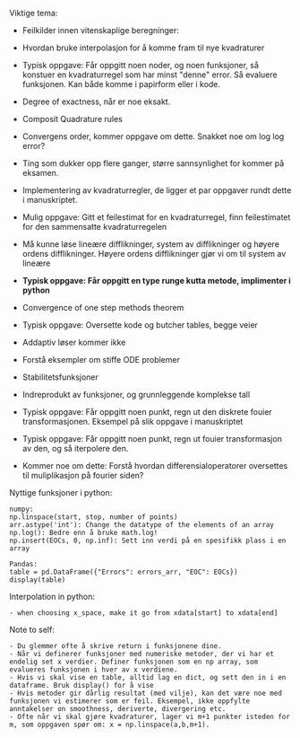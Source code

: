 
Viktige tema:
- Feilkilder innen vitenskaplige beregninger:  
- Hvordan bruke interpolasjon for å komme fram til nye kvadraturer 
- Typisk oppgave: Får oppgitt noen noder, og noen funksjoner, så konstuer en kvadraturregel som har minst "denne" error. Så evaluere funksjonen. Kan både komme i papirform eller i kode.
- Degree of exactness, når er noe eksakt. 
- Composit Quadrature rules
- Convergens order, kommer oppgave om dette. Snakket noe om log log error? 
- Ting som dukker opp flere ganger, større sannsynlighet for kommer på eksamen. 
- Implementering av kvadraturregler, de ligger et par oppgaver rundt dette i manuskriptet. 
- Mulig oppgave: Gitt et feilestimat for en kvadraturregel, finn feilestimatet for den sammensatte kvadraturregelen

- Må kunne løse lineære difflikninger, system av difflikninger og høyere ordens difflikninger. Høyere ordens difflikninger gjør vi om til system av lineære 
- **Typisk oppgave: Får oppgitt en type runge kutta metode, implimenter i python** 
- Convergence of one step methods theorem
- Typisk oppgave: Oversette kode og butcher tables, begge veier 
- Addaptiv løser kommer ikke 
- Forstå eksempler om stiffe ODE problemer 
- Stabilitetsfunksjoner 

- Indreprodukt av funksjoner, og grunnleggende komplekse tall 
- Typisk oppgave: Får oppgitt noen punkt, regn ut den diskrete fouier transformasjonen. Eksempel på slik oppgave i manuskriptet 
- Typisk oppgave: Får oppgitt noen punkt, regn ut fouier transformasjon av den, og så iterpolere den. 
- Kommer noe om dette: Forstå hvordan differensialoperatorer oversettes til muliplikasjon på fourier siden?

Nyttige funksjoner i python:
```
numpy:
np.linspace(start, stop, number of points)
arr.astype('int'): Change the datatype of the elements of an array
np.log(): Bedre enn å bruke math.log! 
np.insert(EOCs, 0, np.inf): Sett inn verdi på en spesifikk plass i en array

Pandas:
table = pd.DataFrame({"Errors": errors_arr, "EOC": EOCs})
display(table)

```

Interpolation in python:
```
- when choosing x_space, make it go from xdata[start] to xdata[end] 
```


Note to self:
```
- Du glemmer ofte å skrive return i funksjonene dine.
- Når vi definerer funksjoner med numeriske metoder, der vi har et endelig set x verdier. Definer funksjonen som en np array, som evalueres funksjonen i hver av x verdiene. 
- Hvis vi skal vise en table, alltid lag en dict, og sett den in i en dataframe. Bruk display() for å vise 
- Hvis metoder gir dårlig resultat (med vilje), kan det være noe med funksjonen vi estimerer som er feil. Eksempel, ikke oppfylte anntakelser on smoothness, deriverte, divergering etc. 
- Ofte når vi skal gjøre kvadraturer, lager vi m+1 punkter isteden for m, som oppgaven spør om: x = np.linspace(a,b,m+1). 
```